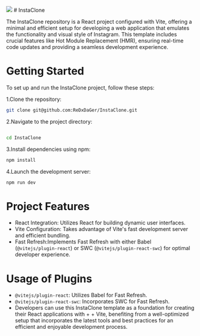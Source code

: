 <img src='https://upload.wikimedia.org/wikipedia/commons/thumb/2/2a/Instagram_logo.svg/1024px-Instagram_logo.svg.png' /> 
# InstaClone

The InstaClone repository is a React project configured with Vite, offering a minimal and efficient setup for developing a web application that emulates the functionality and visual style of Instagram. This template includes crucial features like Hot Module Replacement (HMR), ensuring real-time code updates and providing a seamless development experience.

# Getting Started

To set up and run the InstaClone project, follow these steps:

1.Clone the repository:

```bash
git clone git@github.com:ReDxDaGer/InstaClone.git
```
2.Navigate to the project directory:

```bash

cd InstaClone
```
3.Install dependencies using npm:

```bash
npm install
```
4.Launch the development server:

```bash
npm run dev
```
# Project Features
+ React Integration: Utilizes React for building dynamic user interfaces.
+ Vite Configuration: Takes advantage of Vite's fast development server and efficient bundling.
+ Fast Refresh:Implements Fast Refresh with either Babel (``@vitejs/plugin-react``) or SWC (``@vitejs/plugin-react-swc``) for optimal developer experience.

# Usage of Plugins

+ `@vitejs/plugin-react`: Utilizes Babel for Fast Refresh.
+ `@vitejs/plugin-react-swc`: Incorporates SWC for Fast Refresh.
+ Developers can use this InstaClone template as a foundation for creating their React applications with + + Vite, benefiting from a well-optimized setup that incorporates the latest tools and best practices for 
  an efficient and enjoyable development process.
